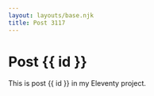 ```yaml
---
layout: layouts/base.njk
title: Post 3117
---
```


# Post {{ id }}

This is post {{ id }} in my Eleventy project.
